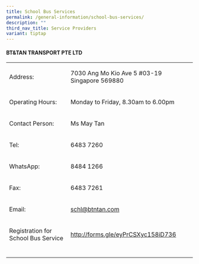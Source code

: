```yaml
---
title: School Bus Services
permalink: /general-information/school-bus-services/
description: ""
third_nav_title: Service Providers
variant: tiptap
---
```

<h4><strong>BT&amp;TAN TRANSPORT PTE LTD</strong></h4>
<table style="minWidth: 50px">
<colgroup>
<col>
<col>
</colgroup>
<tbody>
<tr>
<td rowspan="1" colspan="1">
<p>Address:</p>
</td>
<td rowspan="1" colspan="1">
<p>7030 Ang Mo Kio Ave 5 #03-19 Singapore 569880</p>
</td>
</tr>
<tr>
<td rowspan="1" colspan="1">
<p>Operating Hours:</p>
</td>
<td rowspan="1" colspan="1">
<p>Monday to Friday, 8.30am to 6.00pm</p>
</td>
</tr>
<tr>
<td rowspan="1" colspan="1">
<p>Contact Person:</p>
</td>
<td rowspan="1" colspan="1">
<p>Ms May Tan</p>
</td>
</tr>
<tr>
<td rowspan="1" colspan="1">
<p>Tel:</p>
</td>
<td rowspan="1" colspan="1">
<p>6483 7260</p>
</td>
</tr>
<tr>
<td rowspan="1" colspan="1">
<p>WhatsApp:</p>
</td>
<td rowspan="1" colspan="1">
<p>8484 1266</p>
</td>
</tr>
<tr>
<td rowspan="1" colspan="1">
<p>Fax:</p>
</td>
<td rowspan="1" colspan="1">
<p>6483 7261</p>
</td>
</tr>
<tr>
<td rowspan="1" colspan="1">
<p>Email:</p>
</td>
<td rowspan="1" colspan="1">
<p><a href="schl@btntan.com" rel="noopener nofollow" target="_blank">schl@btntan.com</a>
</p>
</td>
</tr>
<tr>
<td rowspan="1" colspan="1">
<p>Registration for School Bus Service</p>
</td>
<td rowspan="1" colspan="1">
<p><a href="http://forms.gle/eyPrCSXyc158iD736" rel="noopener nofollow" target="_blank">http://forms.gle/eyPrCSXyc158iD736</a>
</p>
</td>
</tr>
<tr>
<td rowspan="1" colspan="1">
<p></p>
</td>
<td rowspan="1" colspan="1">
<p></p>
</td>
</tr>
</tbody>
</table>
<p></p>
<p></p>